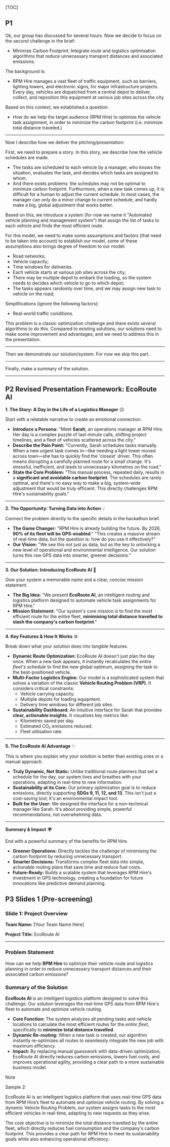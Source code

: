 [TOC]

## P1

Ok, our group has discussed for several hours. Now we decide to focus on the second challenge in the brief:

- Minimise Carbon Footprint: Integrate route and logistics optimisation algorithms that reduce unnecessary transport distances and associated emissions.



The background is:

- RPM Hire manages a vast fleet of traffic equipment, such as barriers, lighting towers, and electronic signs, for major infrastructure projects. Every day, vehicles are dispatched from a central depot to deliver, collect, and reposition this equipment at various job sites across the city.

Based on this context, we established a question:

- How do we help the target audience (RPM Hire) to optimize the vehicle task assignment, in order to minimize the carbon footprint (i.e. minimize total distance traveled.)

---

Now I describe how we deliver the pitching/presentation:

First, we need to prepare a story. In this story, we describe how the vehicle schedules are made.

- The tasks are scheduled to each vehicle by a manager, who knows the situation, evaluates the task, and decides which tasks are assigned to whom.
- And there exists problems: the schedules may not be optimal to minimize carbon footprint. Furthurmore, when a new task comes up, it is difficult for a human to adjust the current schedule. In most cases, the manager can only do a minor change to current schedule, and hardly make a big, global adjustment that works better.



Based on this, we introduce a system (for now we name it "Automated vehicle planning and management system") that assign the list of tasks to each vehicle and finds the most efficient route.



For this model, we need to make some assumptions and factors (that need to be taken into account) to establish our model, some of these assumptions also brings degree of freedom to our model:

- Road networks;
- Vehicle capacity;
- Time windows for deliveries.
- Each vehicle starts at various job sites across the city;
- There may be multiple depot to embark the loading, so the system needs to decides which vehicle to go to which depot;
- The tasks appears randomly over time, and we may assign new task to vehicle on the road;

Simplifications (ignore the following factors):

- Real-world traffic conditions.



This problem is a classic optimization challenge and there exists several algorithms to do this. Compared to existing solutions, our solutions need to make some improvement and advantages, and we need to address this in the presentation.



----



Then we demonstrate our solution/system. For now we skip this part.



---



Finally, make a summary of the solution.



---





## P2 **Revised Presentation Framework: EcoRoute AI**

**1. The Story: A Day in the Life of a Logistics Manager** 😥

Start with a relatable narrative to create an emotional connection.

- **Introduce a Persona:** "Meet **Sarah**, an operations manager at RPM Hire. Her day is a complex puzzle of last-minute calls, shifting project timelines, and a fleet of vehicles scattered across the city."
- **Describe the Pain Point:** "Currently, Sarah schedules tasks manually. When a new urgent task comes in—like needing a light tower moved across town—she has to quickly find the 'closest' driver. This often means disrupting a carefully planned route for a small change. It's stressful, inefficient, and leads to unnecessary kilometres on the road."
- **State the Core Problem:** "This manual process, repeated daily, results in a **significant and avoidable carbon footprint**. The schedules are rarely optimal, and there's no easy way to make a big, system-wide adjustment that would be truly efficient. This directly challenges RPM Hire's sustainability goals." 

---

**2. The Opportunity: Turning Data into Action** 💡

Connect the problem directly to the specific details in the hackathon brief.

- **The Game Changer:** "RPM Hire is already building the future. By 2026, **90% of its fleet will be GPS-enabled**."  "This creates a massive stream of real-time data, but the question is: how do you use it effectively?"
- **Our Vision:** "We see this not just as data, but as the key to unlocking a new level of operational and environmental intelligence. Our solution turns this raw GPS data into smarter, greener decisions."

------

 **3. Our Solution: Introducing EcoRoute AI** 🚀

Give your system a memorable name and a clear, concise mission statement.

- **The Big Idea:** "We present **EcoRoute AI**, an intelligent routing and logistics platform designed to automate vehicle task assignments for RPM Hire."
- **Mission Statement:** "Our system's core mission is to find the most efficient route for the entire fleet, **minimising total distance travelled to slash the company's carbon footprint**."

------

**4. Key Features & How It Works** ⚙️

Break down what your solution does into tangible features.

- **Dynamic Route Optimization:** EcoRoute AI doesn't just plan the day once. When a new task appears, it instantly recalculates the *entire fleet's schedule* to find the new global optimum, assigning the task to the best-positioned vehicle.
- **Multi-Factor Logistics Engine:** Our model is a sophisticated system that solves a variation of the classic **Vehicle Routing Problem (VRP)**. It considers critical constraints:
  - Vehicle carrying capacity.
  - Multiple depots for loading equipment.
  - Delivery time windows for different job sites.
- **Sustainability Dashboard:** An intuitive interface for Sarah that provides **clear, actionable insights**.  It visualises key metrics like:
  - Kilometres saved per day.
  - Estimated CO₂ emissions reduced.
  - Fleet utilisation rate.

------

**5. The EcoRoute AI Advantage** ✨

This is where you explain why your solution is better than existing ones or a manual approach.

- **Truly Dynamic, Not Static:** Unlike traditional route planners that set a schedule for the day, our system lives and breathes with your operations, adapting in real-time to new information.
- **Sustainability at its Core:** Our primary optimization goal is to reduce emissions, directly supporting **SDGs 9, 11, 12, and 13**.  This isn't just a cost-saving tool; it's an environmental impact tool.
- **Built for the User:** We designed the interface for a non-technical manager like Sarah. It's about providing simple, powerful recommendations, not overwhelming data.

------

**Summary & Impact** 🌍

End with a powerful summary of the benefits for RPM Hire.

- **Greener Operations:** Directly tackles the challenge of minimising the carbon footprint by reducing unnecessary transport. 
- **Smarter Decisions:** Transforms complex fleet data into simple, actionable routing plans that save time and reduce fuel costs.
- **Future-Ready:** Builds a scalable system that leverages RPM Hire's investment in GPS technology, creating a foundation for future innovations like predictive demand planning.



## P3 Slides 1 (Pre-screening)

### **Slide 1: Project Overview**



**Team Name:** [Your Team Name Here]

**Project Title:** EcoRoute AI

------



### **Problem Statement**

How can we help **RPM Hire** to optimize their vehicle route and logistics planning in order to reduce unnecessary transport distances and their associated carbon emissions?

### **Summary of the Solution**

**EcoRoute AI** is an intelligent logistics platform designed to solve this challenge. Our solution leverages the real-time GPS data from RPM Hire's fleet to automate and optimize vehicle routing.



- **Core Function:** The system analyzes all pending tasks and vehicle locations to calculate the most efficient routes for the *entire fleet*, specifically to **minimize total distance travelled**.
- **Dynamic Re-routing:** When a new task is created, our algorithm instantly re-optimizes all routes to seamlessly integrate the new job with maximum efficiency.
- **Impact:** By replacing manual guesswork with data-driven optimization, EcoRoute AI directly reduces carbon emissions, lowers fuel costs, and improves operational agility, providing a clear path to a more sustainable business model.



> [!NOTE]
>
> Sample 2:
>
> EcoRoute AI is an intelligent logistics platform that uses real-time GPS data from RPM Hire’s fleet to automate and optimize vehicle routing. By solving a dynamic Vehicle Routing Problem, our system assigns tasks to the most efficient vehicles in real-time, adapting to new requests as they arise.
>
> The core objective is to minimize the total distance travelled by the entire fleet, which directly reduces fuel consumption and the company's carbon footprint. This provides a clear path for RPM Hire to meet its sustainability goals while also enhancing operational efficiency.